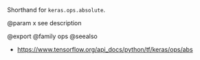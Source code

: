 Shorthand for `keras.ops.absolute`.

@param x
see description

@export
@family ops
@seealso
+ <https://www.tensorflow.org/api_docs/python/tf/keras/ops/abs>
